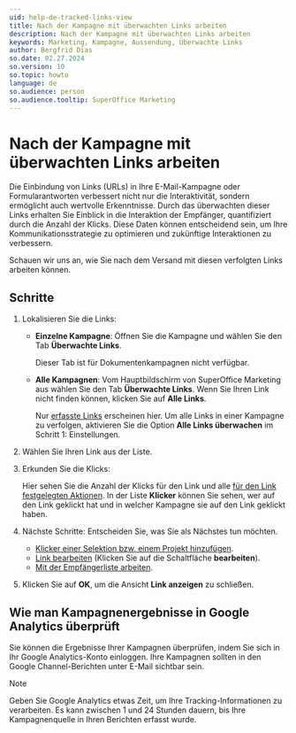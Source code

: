 ```yaml
---
uid: help-de-tracked-links-view
title: Nach der Kampagne mit überwachten Links arbeiten
description: Nach der Kampagne mit überwachten Links arbeiten
keywords: Marketing, Kampagne, Aussendung, Überwachte Links
author: Bergfrid Dias
so.date: 02.27.2024
so.version: 10
so.topic: howto
language: de
so.audience: person
so.audience.tooltip: SuperOffice Marketing
---
```


# Nach der Kampagne mit überwachten Links arbeiten

Die Einbindung von Links (URLs) in Ihre E-Mail-Kampagne oder Formularantworten verbessert nicht nur die Interaktivität, sondern ermöglicht auch wertvolle Erkenntnisse. Durch das überwachten dieser Links erhalten Sie Einblick in die Interaktion der Empfänger, quantifiziert durch die Anzahl der Klicks. Diese Daten können entscheidend sein, um Ihre Kommunikationsstrategie zu optimieren und zukünftige Interaktionen zu verbessern.

Schauen wir uns an, wie Sie nach dem Versand mit diesen verfolgten Links arbeiten können.

## Schritte

1. Lokalisieren Sie die Links:

    * **Einzelne Kampagne**: Öffnen Sie die Kampagne und wählen Sie den Tab **Überwachte Links**.

        Dieser Tab ist für Dokumentenkampagnen nicht verfügbar.

    * **Alle Kampagnen**: Vom Hauptbildschirm von SuperOffice Marketing aus wählen Sie den Tab **Überwachte Links**. Wenn Sie Ihren Link nicht finden können, klicken Sie auf **Alle Links**.

        Nur [erfasste Links][2] erscheinen hier. Um alle Links in einer Kampagne zu verfolgen, aktivieren Sie die Option **Alle Links überwachen** im Schritt 1: Einstellungen.

2. Wählen Sie Ihren Link aus der Liste.

3. Erkunden Sie die Klicks:

    Hier sehen Sie die Anzahl der Klicks für den Link und alle [für den Link festgelegten Aktionen][4]. In der Liste **Klicker** können Sie sehen, wer auf den Link geklickt hat und in welcher Kampagne sie auf den Link geklickt haben.

4. Nächste Schritte: Entscheiden Sie, was Sie als Nächstes tun möchten.

    * [Klicker einer Selektion bzw. einem Projekt hinzufügen][3].
    * [Link bearbeiten][2] (Klicken Sie auf die Schaltfläche **bearbeiten**).
    * [Mit der Empfängerliste arbeiten][1].

5. Klicken Sie auf **OK**, um die Ansicht **Link anzeigen** zu schließen.

## Wie man Kampagnenergebnisse in Google Analytics überprüft

Sie können die Ergebnisse Ihrer Kampagnen überprüfen, indem Sie sich in Ihr Google Analytics-Konto einloggen. Ihre Kampagnen sollten in den Google Channel-Berichten unter E-Mail sichtbar sein.

> [!NOTE]
> Geben Sie Google Analytics etwas Zeit, um Ihre Tracking-Informationen zu verarbeiten. Es kann zwischen 1 und 24 Stunden dauern, bis Ihre Kampagnenquelle in Ihren Berichten erfasst wurde.

<!-- Referenced links -->
[1]: ../../recipients/learn/look-at-recipient-list.md
[3]: ../../recipients/learn/look-at-recipient-list.md#add-recipients
[2]: create-links.md
[4]: define-link-actions.md

<!-- Referenced images -->
